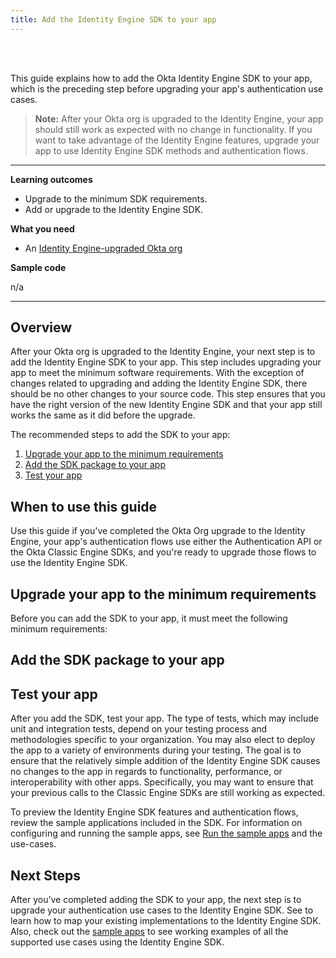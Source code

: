 ```yaml
---
title: Add the Identity Engine SDK to your app
---
```


<ApiLifecycle access="ie" /><br>
<ApiLifecycle access="Limited GA" /><br>

<StackSelector />

This guide explains how to add the Okta Identity Engine SDK to your app, which is the preceding step before upgrading your app's authentication use cases.

> **Note:** After your Okta org is upgraded to the Identity Engine, your app should still work as expected with no change in functionality. If you want to take advantage of the Identity Engine features, upgrade your app to use Identity Engine SDK methods and authentication flows.

<!-- TODO:  link "upgrading your app's authentication use cases" to the landing page for the mapping guides -->

<!-- Nutrition facts bullets -->

---

**Learning outcomes**

* Upgrade to the minimum SDK requirements.
* Add or upgrade to the Identity Engine SDK.

**What you need**

* An [Identity Engine-upgraded Okta org](/docs/guides/oie-upgrade-overview/)

**Sample code**

n/a

---

## Overview

After your Okta org is upgraded to the Identity Engine, your next step is to add the Identity Engine SDK to your app. This step includes upgrading your app to meet the minimum software requirements. With the exception of changes related to upgrading and adding the Identity Engine SDK, there should be no other changes to your source code. This step ensures that you have the right version of the new Identity Engine SDK and that your app still works the same as it did before the upgrade.

The recommended steps to add the SDK to your app:

1. [Upgrade your app to the minimum requirements](#upgrade-your-app-to-the-minimum-requirements)
1. [Add the SDK package to your app](#add-the-sdk-package-to-your-app)
1. [Test your app](#test-your-app)

## When to use this guide

Use this guide if you've completed the Okta Org upgrade to the Identity Engine, your app's authentication flows use either the Authentication API or the Okta Classic Engine SDKs, and you're ready to upgrade those flows to use the Identity Engine SDK.

<StackSnippet snippet="sdksforauthflows" />

## Upgrade your app to the minimum requirements

Before you can add the SDK to your app, it must meet the following minimum requirements:

<StackSnippet snippet="minimumrequirements" />

## Add the SDK package to your app

<StackSnippet snippet="addsdk" />

## Test your app

After you add the SDK, test your app. The type of tests, which may include unit and integration tests, depend on your testing process and methodologies specific to your organization. You may also elect to deploy the app to a variety of environments during your testing. The goal is to ensure that the relatively simple addition of the Identity Engine SDK causes no changes to the app in regards to functionality, performance, or interoperability with other apps. Specifically, you may want to ensure that your previous calls to the Classic Engine SDKs are still working as expected.

To preview the Identity Engine SDK features and authentication flows, review the sample applications included in the SDK. For information on configuring and running the sample apps, see [Run the sample apps](/docs/guides/oie-embedded-common-run-samples/-/main/#run-the-embedded-sdk-sample-app) and the use-cases.

## Next Steps

After you’ve completed adding the SDK to your app, the next step is to upgrade your authentication use cases to the Identity Engine SDK. See <StackSnippet snippet="langspecificmapguide" inline /> to learn how to map your existing implementations to the Identity Engine SDK. Also, check out the [sample apps](/docs/guides/oie-embedded-common-run-samples) to see working examples of all the supported use cases using the Identity Engine SDK.

<!-- TODO: The above link will be updated with the correct mapping guide URL-->
